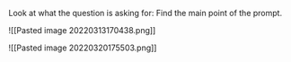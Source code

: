 Look at what the question is asking for: Find the main point of the prompt. 

![[Pasted image 20220313170438.png]]

![[Pasted image 20220320175503.png]]

